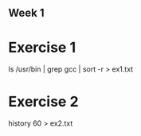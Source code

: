 ## Week 1

# Exercise 1

ls /usr/bin | grep gcc | sort -r > ex1.txt

# Exercise 2

history 60 > ex2.txt